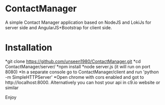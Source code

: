 ContactManager
==============

A simple Contact Manager application based on NodeJS and LokiJs for server side and AngularJS+Bootstrap for client side.

Installation
============

*git clone https://github.com/unseen1980/ContactManager.git
*cd ContactManager/server/
*npm install
*node server.js (it will run on port 8080)
*In a separate console go to ContactManager/client and run 'python -m SimpleHTTPServer'
*Open chrome with cors enabled and got to http://localhost:8000. Alternatively you can 
host your api in c9.io website or similar

Enjoy




